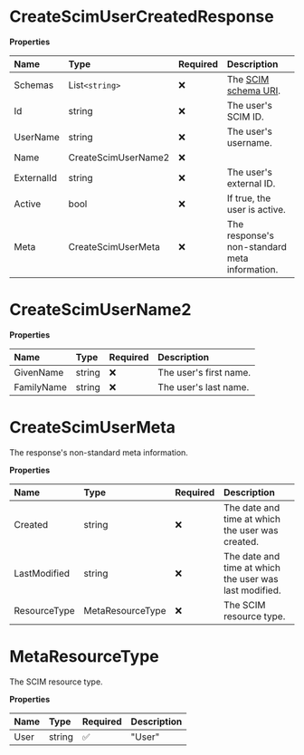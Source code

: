 # CreateScimUserCreatedResponse

**Properties**

| Name       | Type                | Required | Description                                                              |
| :--------- | :------------------ | :------- | :----------------------------------------------------------------------- |
| Schemas    | List`<string>`      | ❌       | The [SCIM schema URI](https://www.iana.org/assignments/scim/scim.xhtml). |
| Id         | string              | ❌       | The user's SCIM ID.                                                      |
| UserName   | string              | ❌       | The user's username.                                                     |
| Name       | CreateScimUserName2 | ❌       |                                                                          |
| ExternalId | string              | ❌       | The user's external ID.                                                  |
| Active     | bool                | ❌       | If true, the user is active.                                             |
| Meta       | CreateScimUserMeta  | ❌       | The response's non-standard meta information.                            |

# CreateScimUserName2

**Properties**

| Name       | Type   | Required | Description            |
| :--------- | :----- | :------- | :--------------------- |
| GivenName  | string | ❌       | The user's first name. |
| FamilyName | string | ❌       | The user's last name.  |

# CreateScimUserMeta

The response's non-standard meta information.

**Properties**

| Name         | Type             | Required | Description                                            |
| :----------- | :--------------- | :------- | :----------------------------------------------------- |
| Created      | string           | ❌       | The date and time at which the user was created.       |
| LastModified | string           | ❌       | The date and time at which the user was last modified. |
| ResourceType | MetaResourceType | ❌       | The SCIM resource type.                                |

# MetaResourceType

The SCIM resource type.

**Properties**

| Name | Type   | Required | Description |
| :--- | :----- | :------- | :---------- |
| User | string | ✅       | "User"      |

<!-- This file was generated by liblab | https://liblab.com/ -->
